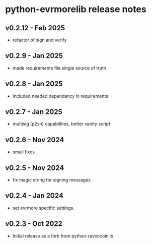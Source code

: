 # python-evrmorelib release notes

## v0.2.12 - Feb 2025

* refactor of sign and verify

## v0.2.9 - Jan 2025

* made requirements file single source of truth

## v0.2.8 - Jan 2025

* included needed dependancy in requirements

## v0.2.7 - Jan 2025

* multisig (p2sh) capabilities, better vanity script

## v0.2.6 - Nov 2024

* small fixes

## v0.2.5 - Nov 2024

* fix magic string for signing messages

## v0.2.4 - Jan 2024

* set evrmore specific settings.

## v0.2.3 - Oct 2022

* Initial release as a fork from python-ravencoinlib
